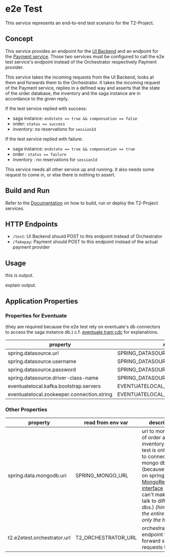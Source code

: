 # e2e Test

This service represents an end-to-end test scenario for the T2-Project.

## Concept

This service provides an endpoint for the [UI Backend](https://github.com/t2-project/uibackend) and an endpoint for the [Payment service](https://github.com/t2-project/payment).
Those two services must be configured to call the e2e test service's endpoint instead of the Orchestrator respectively Payment provider.

This service takes the incoming requests from the UI Backend, looks at them and forwards them to the Orchestrator.
It takes the incoming request of the Payment service, replies in a defined way and asserts that the state of the order database, the inventory and the saga instance are in accordance to the given reply.

If the test service replied with success:
* saga instance: `endstate == true && compensation == false`
* order: `status == success`
* inventory: no reservations for `sessionId`

If the test service replied with failure:
* saga instance: `endstate == true && compensation == true`
* order : `status == failure`
* inventory : no reservations for `sessionId`

This service needs all other service up and running.
It also needs some request to come in, or else there is nothing to assert.

## Build and Run

Refer to the [Documentation](https://t2-documentation.readthedocs.io/en/latest/guides/deploy.html) on how to build, run or deploy the T2-Project services.

## HTTP Endpoints

* `/test`: UI Backend should POST to this endpoint instead of Orchestrator
* `/fakepay`: Payment should POST to this endpoint instead of the actual payment provider

## Usage

this is output.

explain output.

## Application Properties

### Properties for Eventuate

(they are required because the e2e test rely on eventuate's db connectors to access the saga instance db.)
c.f. [eventuate tram cdc](https://eventuate.io/docs/manual/eventuate-tram/latest/getting-started-eventuate-tram.html) for explanations.

| property | read from env var |
| -------- | ----------------- |
| spring.datasource.url | SPRING_DATASOURCE_URL |
| spring.datasource.username | SPRING_DATASOURCE_USERNAME |
| spring.datasource.password | SPRING_DATASOURCE_PASSWORD |
| spring.datasource.driver-class-name | SPRING_DATASOURCE_DRIVER_CLASS_NAME |
| eventuatelocal.kafka.bootstrap.servers | EVENTUATELOCAL_KAFKA_BOOTSTRAP_SERVERS |
| eventuatelocal.zookeeper.connection.string | EVENTUATELOCAL_ZOOKEEPER_CONNECTION_STRING |

### Other Properties

| property | read from env var | description |
| -------- | ----------------- | ----------- |
| spring.data.mongodb.uri | SPRING_MONGO_URL | url to mongodb of order and inventory. e2e test is only able to connect to _one_ mongo db (because it relies on spring's [MongoRepository interface](https://docs.spring.io/spring-data/mongodb/docs/current/api/org/springframework/data/mongodb/repository/MongoRepository.html) and i can't make them talk to different dbs.) *(hint: it's the entire url, not only the host)* |
| t2.e2etest.orchestrator.url | T2_ORCHESTRATOR_URL | orchestrator endpoint to forward saga requests to. |
